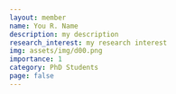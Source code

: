 ```yaml
---
layout: member
name: You R. Name
description: my description
research_interest: my research interest
img: assets/img/d00.png
importance: 1
category: PhD Students
page: false
---
```



